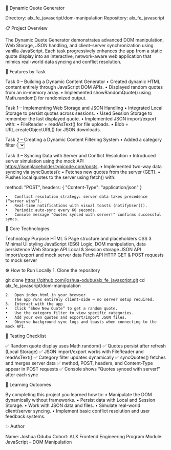 🧠 Dynamic Quote Generator

Directory: alx_fe_javascript/dom-manipulation
Repository: alx_fe_javascript


📋 Project Overview

The Dynamic Quote Generator demonstrates advanced DOM manipulation, Web Storage, JSON handling, and client–server synchronization using vanilla JavaScript.
Each task progressively enhances the app from a static quote display into an interactive, network-aware web application that mimics real-world data syncing and conflict resolution.


🚀 Features by Task

Task 0 – Building a Dynamic Content Generator
	•	Created dynamic HTML content entirely through JavaScript DOM APIs.
	•	Displayed random quotes from an in-memory array.
	•	Implemented showRandomQuote() using Math.random() for randomized output.

Task 1 – Implementing Web Storage and JSON Handling
	•	Integrated Local Storage to persist quotes across sessions.
	•	Used Session Storage to remember the last displayed quote.
	•	Implemented JSON import/export with:
	•	FileReader + readAsText() for file uploads.
	•	Blob + URL.createObjectURL() for JSON downloads.

Task 2 – Creating a Dynamic Content Filtering System
	•	Added a category filter (<select>) dynamically populated from stored quotes.
	•	Implemented populateCategories() and filterQuotes() for real-time filtering.
	•	Persisted the user’s last selected filter using Local Storage.
	•	Automatically updated categories when new quotes were added or imported.

Task 3 – Syncing Data with Server and Conflict Resolution
	•	Introduced server simulation using the mock API https://jsonplaceholder.typicode.com/posts.
	•	Implemented two-way data syncing via syncQuotes():
	•	Fetches new quotes from the server (GET).
	•	Pushes local quotes to the server using fetch() with:

method: "POST",
headers: { "Content-Type": "application/json" }


	•	Conflict resolution strategy: server data takes precedence (“server wins”).
	•	Real-time notifications with visual toasts (notifyUser()).
	•	Periodic auto-sync every 60 seconds.
	•	Console message "Quotes synced with server!" confirms successful syncs.


🧩 Core Technologies

Technology	Purpose
HTML 5	Page structure and placeholders
CSS 3	Minimal UI styling
JavaScript (ES6)	Logic, DOM manipulation, data persistence
Web Storage API	Local & Session storage
JSON API	Import/export and mock server data
Fetch API	HTTP GET & POST requests to mock server



⚙️ How to Run Locally
	1.	Clone the repository

git clone https://github.com/joshua-odubu/alx_fe_javascript.git
cd alx_fe_javascript/dom-manipulation


	2.	Open index.html in your browser
        The app runs entirely client-side — no server setup required.
	3.	Interact with the app
	•	Click “Show New Quote” to get a random quote.
	•	Use the category filter to view specific categories.
	•	Add your own quotes and export/import JSON files.
	•	Observe background sync logs and toasts when connecting to the mock API.



🧪 Testing Checklist

✅ Random quote display uses Math.random()
✅ Quotes persist after refresh (Local Storage)
✅ JSON import/export works with FileReader and readAsText()
✅ Category filter updates dynamically
✅ syncQuotes() fetches and merges server data
✅ method, POST, headers, and Content-Type appear in POST requests
✅ Console shows “Quotes synced with server!” after each sync



🏁 Learning Outcomes

By completing this project you learned how to:
	•	Manipulate the DOM dynamically without frameworks.
	•	Persist data with Local and Session Storage.
	•	Work with JSON data and files.
	•	Simulate real-world client/server syncing.
	•	Implement basic conflict resolution and user feedback systems.


✨ Author

Name: Joshua Odubu
Cohort: ALX Frontend Engineering Program
Module: JavaScript – DOM Manipulation

